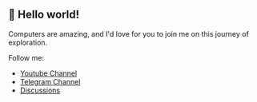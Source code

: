 ## 👋 Hello world!

Computers are amazing, and I'd love for you to join me on this journey of exploration. 

Follow me:
- [Youtube Channel](https://www.youtube.com/@WingramOrg)
- [Telegram Channel](https://t.me/WingramOrg)
- [Discussions](https://github.com/codegram01/codegram01/discussions)
